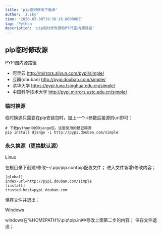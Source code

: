 ```yaml
---
title: 'pip临时修改下载源'
author: 'J.sky'
time: '2020-03-30T19:38:16.000000Z'
tag: 'Python'
description: 'pip临时修改源和PYPI国内源路径'
---
```


## pip临时修改源

PYPI国内源路径

* 阿里云 http://mirrors.aliyun.com/pypi/simple/
* 豆瓣(douban) http://pypi.douban.com/simple/
* 清华大学 https://pypi.tuna.tsinghua.edu.cn/simple/
* 中国科学技术大学 http://pypi.mirrors.ustc.edu.cn/simple/


### 临时换源

临时换源只需要在pip安装包时，加上一个-i参数后接源的url即可：

    # 下载python中的Django包，这里使用的是豆瓣源
    pip install django -i http://pypi.douban.com/simple 


### 永久换源（更换默认源）

Linux

在根目录下创建/修改～/.pip/pip.confpip配置文件；
进入文件新增/修改内容；

    [global]
    index-url=http://pypi.douban.com/simple
    [install]
    trusted-host=pypi.douban.com

保存文件并退出；

Windows

windows在%HOMEPATH%\pip\pip.ini中修改上面第二步的内容；
保存文件退出；


